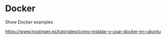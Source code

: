 # Docker
Show Docker examples 

https://www.hostinger.es/tutoriales/como-instalar-y-usar-docker-en-ubuntu

